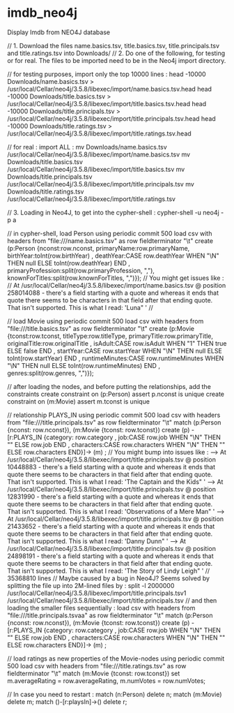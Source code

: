 # imdb_neo4j
Display Imdb from NEO4J database 

// 1. Download the files name.basics.tsv, title.basics.tsv, title.principals.tsv and title.ratings.tsv into Downloads/
// 2. Do one of the following, for testing or for real. The files to be imported need to be in the Neo4j import directory.

// for testing purposes, import only the top 10000 lines :
head -10000 Downloads/name.basics.tsv > /usr/local/Cellar/neo4j/3.5.8/libexec/import/name.basics.tsv.head
head -10000 Downloads/title.basics.tsv > /usr/local/Cellar/neo4j/3.5.8/libexec/import/title.basics.tsv.head
head -10000 Downloads/title.principals.tsv > /usr/local/Cellar/neo4j/3.5.8/libexec/import/title.principals.tsv.head
head -10000 Downloads/title.ratings.tsv > /usr/local/Cellar/neo4j/3.5.8/libexec/import/title.ratings.tsv.head

// for real : import ALL :
mv Downloads/name.basics.tsv /usr/local/Cellar/neo4j/3.5.8/libexec/import/name.basics.tsv
mv Downloads/title.basics.tsv /usr/local/Cellar/neo4j/3.5.8/libexec/import/title.basics.tsv
mv Downloads/title.principals.tsv /usr/local/Cellar/neo4j/3.5.8/libexec/import/title.principals.tsv
mv Downloads/title.ratings.tsv /usr/local/Cellar/neo4j/3.5.8/libexec/import/title.ratings.tsv

// 3. Loading in Neo4J, to get into the cypher-shell :
cypher-shell -u neo4j -p a

// in cypher-shell, load Person
using periodic commit 500
load csv with headers from "file:///name.basics.tsv" as row fieldterminator "\t"
create (p:Person {nconst:row.nconst, primaryName:row.primaryName, birthYear:toInt(row.birthYear)
, deathYear:CASE row.deathYear WHEN "\\N" THEN null ELSE toInt(row.deathYear) END
, primaryProfession:split(row.primaryProfession, ","), knownForTitles:split(row.knownForTitles, ",")});
// You might get issues like :
// At /usr/local/Cellar/neo4j/3.5.8/libexec/import/name.basics.tsv @ position 258014088 -  there's a field starting with a quote and whereas it ends that quote there seems to be characters in that field after that ending quote. That isn't supported. This is what I read: 'Luna" '
//

// load Movie
using periodic commit 500
load csv with headers from "file:///title.basics.tsv" as row fieldterminator "\t"
create (p:Movie {tconst:row.tconst, titleType:row.titleType, primaryTitle:row.primaryTitle, originalTitle:row.originalTitle
, isAdult:CASE row.isAdult WHEN "1" THEN true ELSE false END
, startYear:CASE row.startYear WHEN "\\N"  THEN null ELSE toInt(row.startYear) END
, runtimeMinutes:CASE row.runtimeMinutes WHEN "\\N" THEN null ELSE toInt(row.runtimeMinutes) END
, genres:split(row.genres, ",")});

// after loading the nodes, and before putting the relationships, add the constraints
create constraint on (p:Person) assert p.nconst is unique
create constraint on (m:Movie) assert m.tconst is unique

// relationship PLAYS_IN
using periodic commit 500
load csv with headers from "file:///title.principals.tsv" as row fieldterminator "\t"
match (p:Person {nconst: row.nconst}), (m:Movie {tconst: row.tconst})
create (p) -[r:PLAYS_IN {category: row.category
, job:CASE row.job WHEN "\\N" THEN "" ELSE row.job END
, characters:CASE row.characters WHEN "\\N" THEN "" ELSE row.characters END}]-> (m) ;
// You might bump into issues like :
--> At /usr/local/Cellar/neo4j/3.5.8/libexec/import/title.principals.tsv @ position 10448883 -  there's a field starting with a quote and whereas it ends that quote there seems to be characters in that field after that ending quote. That isn't supported. This is what I read: 'The Captain and the Kids" '
--> At /usr/local/Cellar/neo4j/3.5.8/libexec/import/title.principals.tsv @ position 12831990 -  there's a field starting with a quote and whereas it ends that quote there seems to be characters in that field after that ending quote. That isn't supported. This is what I read: 'Observations of a Mere Man" '
--> At /usr/local/Cellar/neo4j/3.5.8/libexec/import/title.principals.tsv @ position 21433652 -  there's a field starting with a quote and whereas it ends that quote there seems to be characters in that field after that ending quote. That isn't supported. This is what I read: 'Danny Dunn" '
--> At /usr/local/Cellar/neo4j/3.5.8/libexec/import/title.principals.tsv @ position 24898191 -  there's a field starting with a quote and whereas it ends that quote there seems to be characters in that field after that ending quote. That isn't supported. This is what I read: 'The Story of Lindy Leigh" '
// 35368810 lines
// Maybe caused by a bug in Neo4J? Seems solved by splitting the file up into 2M-lined files by :
split -l 2000000 /usr/local/Cellar/neo4j/3.5.8/libexec/import/title.principals.tsv1 /usr/local/Cellar/neo4j/3.5.8/libexec/import/title.principals.tsv
// and then loading the smaller files sequentially :
load csv with headers from "file:///title.principals.tsvaa" as row fieldterminator "\t"
match (p:Person {nconst: row.nconst}), (m:Movie {tconst: row.tconst})
create (p) -[r:PLAYS_IN {category: row.category
, job:CASE row.job WHEN "\\N" THEN "" ELSE row.job END
, characters:CASE row.characters WHEN "\\N" THEN "" ELSE row.characters END}]-> (m) ;

// load ratings as new properties of the Movie-nodes
using periodic commit 500
load csv with headers from "file:///title.ratings.tsv" as row fieldterminator "\t"
match (m:Movie {tconst: row.tconst})
set m.averageRating = row.averageRating, m.numVotes = row.numVotes;

// In case you need to restart :
match (n:Person) delete n;
match (m:Movie) delete m;
match ()-[r:playsIn]->() delete r;

